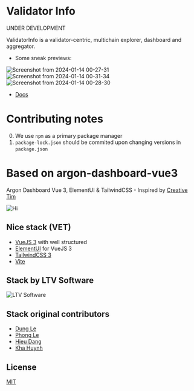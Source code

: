 # Validator Info

UNDER DEVELOPMENT

ValidatorInfo is a validator-centric, multichain explorer, dashboard and aggregator. 

- Some sneak previews: 

![Screenshot from 2024-01-14 00-27-31](https://github.com/citizenweb3/validatorinfo/assets/7550961/ecd7975e-6d22-440b-bb97-ff464a1315ab)
![Screenshot from 2024-01-14 00-31-34](https://github.com/citizenweb3/validatorinfo/assets/7550961/551d71d9-739f-434a-9f7c-295086feefcf)
![Screenshot from 2024-01-14 00-28-30](https://github.com/citizenweb3/validatorinfo/assets/7550961/9952d7ff-e6dd-4141-bbb8-40d879b2daef)

- [Docs](https://github.com/citizenweb3/validatorinfo/blob/main/docs/vinfo%20draft%20paper.md)

# Contributing notes
0. We use `npm` as a primary package manager
1. `package-lock.json` should be commited upon changing versions in `package.json`

# Based on argon-dashboard-vue3

Argon Dashboard Vue 3, ElementUI &amp; TailwindCSS - Inspired by [Creative Tim](https://www.creative-tim.com/product/vue-argon-validators)

![Hi](/src/assets/images/validators.png)

## Nice stack (VET)

- [VueJS 3](https://vuejs.org) with well structured
- [ElementUI](https://element-plus.org/en-US/) for VueJS 3
- [TailwindCSS 3](https://tailwindcss.com)
- [Vite](https://vitejs.dev)

## Stack by LTV Software

![LTV Software](https://s.gravatar.com/avatar/bf6addc65b990260d9ba27bc1bee92b4?s=100)

## Stack original contributors

- [Dung Le](https://github.com/dzunglee)
- [Phong Le](https://github.com/LeThanhPhongLTV)
- [Hieu Dang](https://github.com/Trung-Hieu-Dev)
- [Kha Huynh](https://github.com/khaht)

## License

[MIT](https://opensource.org/licenses/MIT)
